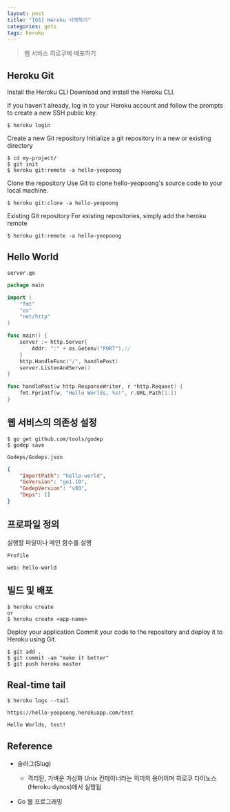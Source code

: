 ```yaml
---
layout: post
title: "[GS] Heroku 시작하기"
categories: gets
tags: heroku 
---
```


> 웹 서비스 히로쿠에 배포하기

## Heroku Git

Install the Heroku CLI
Download and install the Heroku CLI.

If you haven't already, log in to your Heroku account and follow the prompts to create a new SSH public key.

```
$ heroku login
```

Create a new Git repository
Initialize a git repository in a new or existing directory

```
$ cd my-project/
$ git init
$ heroku git:remote -a hello-yeopoong
```

Clone the repository
Use Git to clone hello-yeopoong's source code to your local machine.

```
$ heroku git:clone -a hello-yeopoong
```

Existing Git repository
For existing repositories, simply add the heroku remote

```
$ heroku git:remote -a hello-yeopoong
```

## Hello World

`server.go`
```go
package main

import (
	"fmt"
	"os"
	"net/http"
)

func main() {
	server := http.Server{
		Addr: ":" + os.Getenv("PORT"),//
	}
	http.HandleFunc("/", handlePost)
	server.ListenAndServe()
}

func handlePost(w http.ResponseWriter, r *http.Request) {
	fmt.Fprintf(w, "Hello Worlds, %s!", r.URL.Path[1:])
}
```

## 웹 서비스의 의존성 설정

```
$ go get github.com/tools/godep
$ godep save
```

`Godeps/Godeps.json`
```json
{
	"ImportPath": "hello-world",
	"GoVersion": "go1.10",
	"GodepVersion": "v80",
	"Deps": []
}
```

## 프로파일 정의 

실행할 파일이나 메인 함수를 설명

`Profile`
```
web: hello-world 
```

## 빌드 및 배포 

```
$ heroku create
or 
$ heroku create <app-name>
```

Deploy your application
Commit your code to the repository and deploy it to Heroku using Git.

```
$ git add .
$ git commit -am "make it better"
$ git push heroku master
```

## Real-time tail 

```
$ heroku logs --tail
```

```
https://hello-yeopoong.herokuapp.com/test

Hello Worlds, test!
```

## Reference

* 슬러그(Slug) 
  - 격리된, 가벼운 가상화 Unix 컨테이너라는 의미의 용어이며 히로쿠 다이노스(Heroku dynos)에서 실행됨

* Go 웹 프로그래밍
